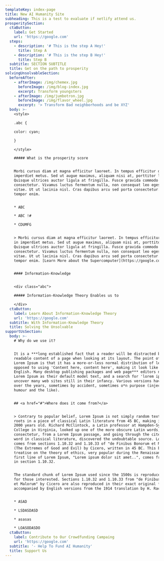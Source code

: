 ```yaml
---
templateKey: index-page
title: New AI Humanity Site
subheading: This is a test to evaluate if netlify attend us.
prosperitySection:
  ctaButton:
    label: Get Started
    url: 'https://google.com'
  steps:
    - description: '# This is the step A Hey!'
      title: Step A
    - description: '# This is the step B Hey!'
      title: Step B
  subtitle: SECTION SUBTITLE
  title: Get on the path to prosperity
solvingUnsolvableSection:
  beforeAfter:
    - afterImage: /img/chemex.jpg
      beforeImage: /img/blog-index.jpg
      excerpt: Transform youngsters
    - afterImage: /img/jumbotron.jpg
      beforeImage: /img/flavor_wheel.jpg
      excerpt: '> Transform Bad neighborhoods and be XYZ'
  body: >-
    <style>

    .abc {

    color: cyan;

    }

    </style>

    ##### What is the prosperity score


    Morbi cursus diam at magna efficitur laoreet. In tempus efficitur dolor, in
    imperdiet metus. Sed ut augue maximus, aliquam nisi at, porttitor ligula.
    Quisque ultrices auctor ligula at fringilla. Fusce gravida commodo
    consectetur. Vivamus luctus fermentum nulla, non consequat leo egestas
    vitae. Ut ut lacinia nisl. Cras dapibus arcu sed porta consectetur. Sed at
    tempor enim.


    * ABC

    * ABC !#

    * CDUMFG


    > Morbi cursus diam at magna efficitur laoreet. In tempus efficitur dolor,
    in imperdiet metus. Sed ut augue maximus, aliquam nisi at, porttitor ligula.
    Quisque ultrices auctor ligula at fringilla. Fusce gravida commodo
    consectetur. Vivamus luctus fermentum nulla, non consequat leo egestas
    vitae. Ut ut lacinia nisl. Cras dapibus arcu sed porta consectetur. Sed at
    tempor enim. [Learn More about the Supercomputer](https://google.com)


    #### Information-Knowledge


    <div class="abc">

    ##### Information-Knowledge Theory Enables us to

    </div>
  ctaButton:
    label: Learn About Information-Knowledge Theory
    url: 'https://google.com'
  subtitle: With Information-Knowledge Theory
  title: Solving the Unsolvable
supportUsSection:
  body: >-
    # Why do we use it?


    It is a ***long established fact that a reader will be distracted by the
    readable content of a page when looking at its layout. The point of using
    Lorem Ipsum is that it has a more-or-less normal distribution of letters, as
    opposed to using 'Content here, content here', making it look like readable
    English. Many desktop publishing packages and web page*** editors now use
    Lorem Ipsum as their default model text, and a search for 'lorem ipsum' will
    uncover many web sites still in their infancy. Various versions have evolved
    over the years, sometimes by accident, sometimes o*n purpose (injected
    humour and the like).


    ## <a href="#">Where does it come from?</a>


    > Contrary to popular belief, Lorem Ipsum is not simply random text. It has
    roots in a piece of classical Latin literature from 45 BC, making it over
    2000 years old. Richard McClintock, a Latin professor at Hampden-Sydney
    College in Virginia, looked up one of the more obscure Latin words,
    consectetur, from a Lorem Ipsum passage, and going through the cites of the
    word in classical literature, discovered the undoubtable source. Lorem Ipsum
    comes from sections 1.10.32 and 1.10.33 of "de Finibus Bonorum et Malorum"
    (The Extremes of Good and Evil) by Cicero, written in 45 BC. This book is a
    treatise on the theory of ethics, very popular during the Renaissance. The
    first line of Lorem Ipsum, "Lorem ipsum dolor sit amet..", comes from a line
    in section 1.10.32.


    The standard chunk of Lorem Ipsum used since the 1500s is reproduced below
    for those interested. Sections 1.10.32 and 1.10.33 from "de Finibus Bonorum
    et Malorum" by Cicero are also reproduced in their exact original form,
    accompanied by English versions from the 1914 translation by H. Rackham.


    * ASAD

    * LSDASDASD

    * asasas

    * LOASODASDO
  ctaButton:
    label: Contribute to Our Crowdfunding Campaing
    url: 'https://google.com'
  subtitle: '- Help To Fund AI Humanity'
  title: Support Us
---
```


